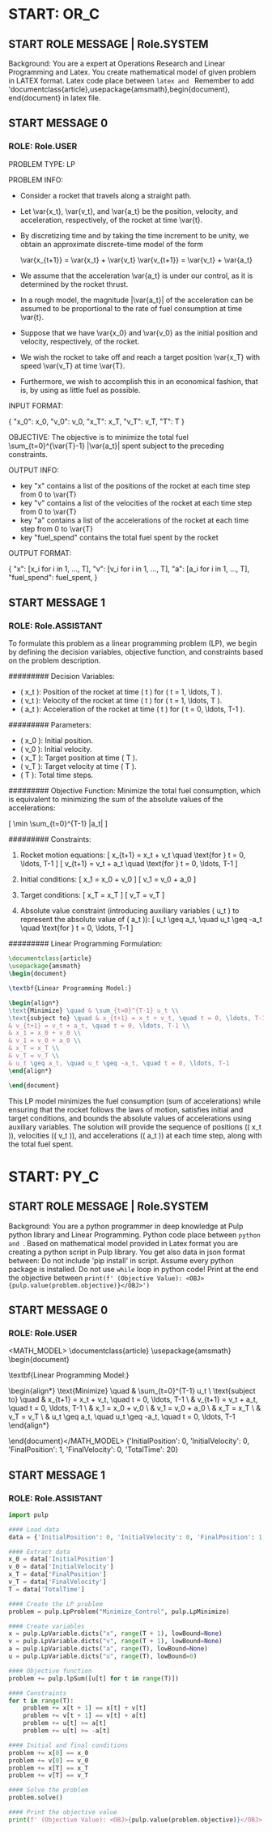 # START: OR_C 
## START ROLE MESSAGE | Role.SYSTEM 
Background: You are a expert at Operations Research and Linear Programming and Latex. You create mathematical model of given problem in LATEX format. Latex code place between ```latex and ``` Remember to add 'documentclass{article},usepackage{amsmath},begin{document}, end{document} in latex file. 
## START MESSAGE 0 
### ROLE: Role.USER
<DESCRIPTION>
PROBLEM TYPE: LP

PROBLEM INFO: 

- Consider a rocket that travels along a straight path. 
- Let \var{x_t}, \var{v_t}, and \var{a_t} be the position, velocity, and acceleration, respectively, of the rocket at time \var{t}.
- By discretizing time and by taking the time increment to be unity, we obtain an approximate discrete-time model of the form 
    
    \var{x_{t+1}} = \var{x_t} + \var{v_t}
    \var{v_{t+1}} = \var{v_t} + \var{a_t}

- We assume that the acceleration \var{a_t} is under our control, as it is determined by the rocket thrust.
- In a rough model, the magnitude |\var{a_t}| of the accelera­tion can be assumed to be proportional to the rate of fuel consumption at time \var{t}.
- Suppose that we have \var{x_0} and \var{v_0} as the initial position and velocity, respectively, of the rocket.
- We wish the rocket to take off and reach a target position \var{x_T} with speed \var{v_T} at time \var{T}.
- Furthermore, we wish to accomplish this in an economical fashion, that is, by using as little fuel as possible.


INPUT FORMAT: 

{
    "x_0": x_0,
    "v_0": v_0,
    "x_T": x_T,
    "v_T": v_T,
    "T": T
}

OBJECTIVE: The objective is to minimize the total fuel \sum_{t=0}^{\var{T}-1} |\var{a_t}| spent subject to the preceding constraints.

OUTPUT INFO:

- key "x" contains a list of the positions of the rocket at each time step from 0 to \var{T}
- key "v" contains a list of the velocities of the rocket at each time step from 0 to \var{T}
- key "a" contains a list of the accelerations of the rocket at each time step from 0 to \var{T}
- key "fuel_spend" contains the total fuel spent by the rocket

OUTPUT FORMAT:

{
    "x": [x_i for i in 1, ..., T],
    "v": [v_i for i in 1, ..., T],
    "a": [a_i for i in 1, ..., T],
    "fuel_spend": fuel_spent,
}


</DESCRIPTION>


## START MESSAGE 1 
### ROLE: Role.ASSISTANT
To formulate this problem as a linear programming problem (LP), we begin by defining the decision variables, objective function, and constraints based on the problem description.

######### Decision Variables:
- \( x_t \): Position of the rocket at time \( t \) for \( t = 1, \ldots, T \).
- \( v_t \): Velocity of the rocket at time \( t \) for \( t = 1, \ldots, T \).
- \( a_t \): Acceleration of the rocket at time \( t \) for \( t = 0, \ldots, T-1 \).

######### Parameters:
- \( x_0 \): Initial position.
- \( v_0 \): Initial velocity.
- \( x_T \): Target position at time \( T \).
- \( v_T \): Target velocity at time \( T \).
- \( T \): Total time steps.

######### Objective Function:
Minimize the total fuel consumption, which is equivalent to minimizing the sum of the absolute values of the accelerations:

\[
\min \sum_{t=0}^{T-1} |a_t|
\]

######### Constraints:
1. Rocket motion equations:
   \[
   x_{t+1} = x_t + v_t \quad \text{for } t = 0, \ldots, T-1
   \]
   \[
   v_{t+1} = v_t + a_t \quad \text{for } t = 0, \ldots, T-1
   \]

2. Initial conditions:
   \[
   x_1 = x_0 + v_0
   \]
   \[
   v_1 = v_0 + a_0
   \]

3. Target conditions:
   \[
   x_T = x_T
   \]
   \[
   v_T = v_T
   \]

4. Absolute value constraint (introducing auxiliary variables \( u_t \) to represent the absolute value of \( a_t \)):
   \[
   u_t \geq a_t, \quad u_t \geq -a_t \quad \text{for } t = 0, \ldots, T-1
   \]

######### Linear Programming Formulation:
```latex
\documentclass{article}
\usepackage{amsmath}
\begin{document}

\textbf{Linear Programming Model:} 

\begin{align*}
\text{Minimize} \quad & \sum_{t=0}^{T-1} u_t \\
\text{subject to} \quad & x_{t+1} = x_t + v_t, \quad t = 0, \ldots, T-1 \\
& v_{t+1} = v_t + a_t, \quad t = 0, \ldots, T-1 \\
& x_1 = x_0 + v_0 \\
& v_1 = v_0 + a_0 \\
& x_T = x_T \\
& v_T = v_T \\
& u_t \geq a_t, \quad u_t \geq -a_t, \quad t = 0, \ldots, T-1
\end{align*}

\end{document}
```

This LP model minimizes the fuel consumption (sum of accelerations) while ensuring that the rocket follows the laws of motion, satisfies initial and target conditions, and bounds the absolute values of accelerations using auxiliary variables. The solution will provide the sequence of positions (\( x_t \)), velocities (\( v_t \)), and accelerations (\( a_t \)) at each time step, along with the total fuel spent.

# START: PY_C 
## START ROLE MESSAGE | Role.SYSTEM 
Background: You are a python programmer in deep knowledge at Pulp python library and Linear Programming. Python code place between ```python and ```. Based on mathematical model provided in Latex format you are creating a python script in Pulp library. You get also data in json format between: <DATA></DATA> Do not include 'pip install' in script. Assume every python package is installed. Do not use `while` loop in python code! Print at the end the objective between <OBJ></OBJ> `print(f' (Objective Value): <OBJ>{pulp.value(problem.objective)}</OBJ>')` 
## START MESSAGE 0 
### ROLE: Role.USER
<MATH_MODEL>
\documentclass{article}
\usepackage{amsmath}
\begin{document}

\textbf{Linear Programming Model:} 

\begin{align*}
\text{Minimize} \quad & \sum_{t=0}^{T-1} u_t \\
\text{subject to} \quad & x_{t+1} = x_t + v_t, \quad t = 0, \ldots, T-1 \\
& v_{t+1} = v_t + a_t, \quad t = 0, \ldots, T-1 \\
& x_1 = x_0 + v_0 \\
& v_1 = v_0 + a_0 \\
& x_T = x_T \\
& v_T = v_T \\
& u_t \geq a_t, \quad u_t \geq -a_t, \quad t = 0, \ldots, T-1
\end{align*}

\end{document}</MATH_MODEL>
<DATA>
{'InitialPosition': 0, 'InitialVelocity': 0, 'FinalPosition': 1, 'FinalVelocity': 0, 'TotalTime': 20}</DATA>


## START MESSAGE 1 
### ROLE: Role.ASSISTANT
```python
import pulp

#### Load data
data = {'InitialPosition': 0, 'InitialVelocity': 0, 'FinalPosition': 1, 'FinalVelocity': 0, 'TotalTime': 20}

#### Extract data
x_0 = data['InitialPosition']
v_0 = data['InitialVelocity']
x_T = data['FinalPosition']
v_T = data['FinalVelocity']
T = data['TotalTime']

#### Create the LP problem
problem = pulp.LpProblem("Minimize_Control", pulp.LpMinimize)

#### Create variables
x = pulp.LpVariable.dicts("x", range(T + 1), lowBound=None)
v = pulp.LpVariable.dicts("v", range(T + 1), lowBound=None)
a = pulp.LpVariable.dicts("a", range(T), lowBound=None)
u = pulp.LpVariable.dicts("u", range(T), lowBound=0)

#### Objective function
problem += pulp.lpSum([u[t] for t in range(T)])

#### Constraints
for t in range(T):
    problem += x[t + 1] == x[t] + v[t]
    problem += v[t + 1] == v[t] + a[t]
    problem += u[t] >= a[t]
    problem += u[t] >= -a[t]

#### Initial and final conditions
problem += x[0] == x_0
problem += v[0] == v_0
problem += x[T] == x_T
problem += v[T] == v_T

#### Solve the problem
problem.solve()

#### Print the objective value
print(f' (Objective Value): <OBJ>{pulp.value(problem.objective)}</OBJ>')
```

